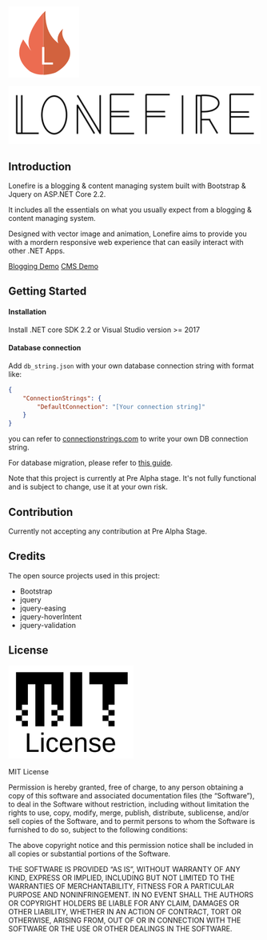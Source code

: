 ![](wwwroot/img/logo.svg)

![](wwwroot/img/brand-bold.svg)



## Introduction

Lonefire is a blogging & content managing system built with Bootstrap & Jquery on ASP.NET Core 2.2.

It includes all the essentials on what you usually expect from a blogging & content managing system.

Designed with vector image and animation, Lonefire aims to provide you with a mordern responsive web experience that can easily interact with other .NET Apps.

[Blogging Demo](https://lonefire.llldar.io/)
[CMS Demo](https://wenxue.llldar.io/)

## Getting Started

#### Installation

Install .NET core SDK 2.2 or Visual Studio version >= 2017

#### Database connection

Add  `db_string.json`  with your own database connection string with format like:

```json
{
    "ConnectionStrings": {
        "DefaultConnection": "[Your connection string]"
    }
}

```

you can refer to [connectionstrings.com](connectionstrings.com/) to write your own DB connection string.

For database migration, please refer to [this guide](Docs/Db_Create_Readme.md).

Note that this project is currently at Pre Alpha stage. It's not fully functional and is subject to change, use it at your own risk.

## Contribution

Currently not accepting any contribution at Pre Alpha Stage.

## Credits

The open source projects used in this project:

- Bootstrap
- jquery
- jquery-easing
- jquery-hoverIntent
- jquery-validation

## License

![](wwwroot/img/MIT-License.png)

MIT License

Permission is hereby granted, free of charge, to any person
obtaining a copy of this software and associated documentation
files (the “Software”), to deal in the Software without
restriction, including without limitation the rights to use,
copy, modify, merge, publish, distribute, sublicense, and/or sell
copies of the Software, and to permit persons to whom the
Software is furnished to do so, subject to the following
conditions:

The above copyright notice and this permission notice shall be
included in all copies or substantial portions of the Software.

THE SOFTWARE IS PROVIDED “AS IS”, WITHOUT WARRANTY OF ANY KIND,
EXPRESS OR IMPLIED, INCLUDING BUT NOT LIMITED TO THE WARRANTIES
OF MERCHANTABILITY, FITNESS FOR A PARTICULAR PURPOSE AND
NONINFRINGEMENT. IN NO EVENT SHALL THE AUTHORS OR COPYRIGHT
HOLDERS BE LIABLE FOR ANY CLAIM, DAMAGES OR OTHER LIABILITY,
WHETHER IN AN ACTION OF CONTRACT, TORT OR OTHERWISE, ARISING
FROM, OUT OF OR IN CONNECTION WITH THE SOFTWARE OR THE USE OR
OTHER DEALINGS IN THE SOFTWARE.
